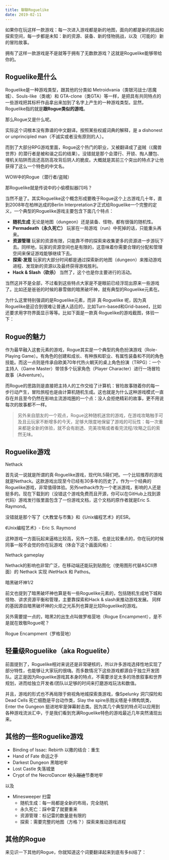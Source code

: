 ```yaml
---
title: 聊聊Roguelike
date: 2019-02-11
--- 
```


如果你在玩这样一款游戏：每一次进入游戏都是新的地图，面向的都是新的挑战和探索空间，每一步都是未知：新的资源、装备、新的怪物挑战，以及（可能的）新的冒险故事。

拥有了这样一款游戏是不是就等于拥有了无数款游戏？这就是Roguelike能够带给你的。

## Roguelike是什么

Roguelike是一种游戏类型，跟其他的分类如 Metroidvania（类银河战士/恶魔城）、Souls-like（类魂）和 GTA-clone（类GTA）等一样，是把具有共同特点的一些游戏把其标杆作品拿出来加到了名字上产生的一种游戏类型。显然，Roguelike指的就是**跟Rogue类似的游戏**。

那么Rogue又是什么呢。

实际这个词根本没有靠谱的中文翻译。按照某些权威词典的解释，是 a dishonest or unprincipled man（不诚实或者没有原则的人）。

而到了大部分RPG游戏里面，Rogue这个热门的职业，又被翻译成了盗贼（《魔兽世界》的潜行者是被和谐之后的结果）。没错就是那个会潜行、开锁、掏人腰包、埋机关陷阱而且还高防高攻背后阴人的脆皮。大概就是其前三个突出的特点才让他获得了这么一个特色的中文名。 

WOW中的Rogue（潜行者/盗贼）

那Roguelike就是传说中的小偷模拟器[1]吗？ 

当然不是了。其实Roguelike这个概念形成要晚于Rogue这个上古游戏几十年，直到2008年在柏林达成的Berlin Interpretation才正式给Roguelike一个完整的定义，一个典型的Roguelike游戏主要包含下面几个特点：

- **随机生成** 无论是地图（dungeon）还是装备、怪物，都有很强的随机性。
- **Permadeath（永久死亡）** 玩家在一局游戏（run）中死掉的话，只能重头再来。
- **资源管理** 玩家的资源有限，只能靠不停的探索来收集更多的资源进一步游玩下去。同样地，玩家的资源空间也是有限的，这意味着你需要合理的分配和管理空间来保证游戏能够继续下去。
- **探索·发现** 玩家的大部分时间都是通过探索新的地图（dungeon）来推动游戏进程、发现新的资源以及最终获得游戏胜利。
- **Hack &amp; Slash（砍杀）** 当然了，这个也是你主要进行的活动。

当然这并不是全部，不过看到这些特点大家是不是眼前已经浮现出原来一些游戏了。比如还是爸爸的时候的暴雪做的暗黑破坏神，就有典型的Roguelike元素在。

为什么这里特别强调的是Roguelike元素，而非 真·Roguelike 呢，因为真Roguelike是迎合到很难让普通人适应的，比如Turn-based和Grid-based，比如还要求用字符界面显示等等。比如下面是一款真·Roguelike的游戏截图，体验一下：

## Rogue的魅力

作为最早融入这套元素的游戏，Rogue其实是一个典型的角色扮演游戏（Role-Playing Game）。有角色的创建和成长、有种族和职业、有属性装备和不同的角色技能。而这一点则是传承自欧美70年代热火朝天的桌上角色扮演（TRPG）：一个主持人（Game Master）带领多个玩家角色（Player Character）进行一场冒险故事（Adventure）。

而Rogue的思路则是直接把主持人的工作交给了计算机：冒险故事随着你的每一步行动产生，冒险旅程也是由计算机随机生成。这也就是为什么这种游戏模式一直存在并且至今仍然在影响主流游戏圈的一个点：没人会拒绝精彩的故事，更不用说每次的故事都不一样。

> 另外来自朋友的一个观点，Rogue这种随机迷宫的游戏，在游戏攻略触手可及且云玩家不断增多的今天，足够大限度地保留了游戏的可玩性：每一次重来都是全新的体验，就不会有剧透、完美攻略或者看完流程/攻略之后的索然无味。

## Roguelike游戏

Nethack

首先说一说就是所谓的真·Roguelike游戏，现代RL5萌们吧。一个比较推荐的游戏就是Nethack。这款游戏出现至今已经有30多年的历史了。作为一个经典的Roguelike游戏，非常值得体验。另外nethack作为一个老派游戏，影响的人还是挺多的。现在下载到的（没错这个游戏免费而且开源，你可以在GitHub上找到源代码）游戏发行版里面包含了一份游戏文档，这个文档的原作者就是Eric S. Raymond。

没错就是那个写了《大教堂与市集》和《Unix编程艺术》的ESR。

《Unix编程艺术》- Eric S. Raymond

这种游戏一方面玩起来逼格比较高，另外一方面，也是比较重点的，你在玩的时候同事一般不会觉的你在玩游戏（体会下这个画面风格）：

Nethack gameplay

Nethack的影响也非常广泛，在移动端还能玩到贴图化（使用图形代替ASCII界面）的 Nethack 实现 iNetHack 和 Pathos。

暗黑破坏神1/2

前文也提到了暗黑破坏神也算是有一些Roguelike元素的，包括随机生成地下城和怪物、讲求资源平衡和管理，主要靠探索和Hack & slash来推动游戏发展。
同样的基因源自暗黑破坏神的火炬之光系列也算是比较Roguelike的游戏。

另外需要提一点的，暗黑2的出生点叫做罗格营地（Rogue Encampment），是不是就在致敬Rogue呢？

Rogue Encampment（罗格营地）

## 轻量级Roguelike（aka Roguelite）

前面提到了，Roguelike相对来说还是非常硬核的，所以许多游戏选择性地实现了部分特性，也能够让大家玩的很嗨。而多数情况下这些游戏都源自于独立开发团队。这正是因为Roguelike游戏其本身的特点，不需要涉足太多的场景叙事和世界规划，进而给独立开发者/团队以足够的时间来打磨游戏玩法和数值。

并且，游戏的形式也不再局限于俯视角地城探索类游戏，像Spelunky 洞穴探险和Dead Cells 死亡细胞是平台动作类，Slay the spire杀戮尖塔是卡牌构筑类，Enter the Gungeon 挺进地牢是弹幕射击类。因为其几个典型的特点可以应用到各种游戏流派汇中，于是我们看到充满Roguelike特色的游戏最近几年突然涌现出来。

## 其他的一些Roguelike游戏

- Binding of Issac: Rebirth 以撒的结合：重生
- Hand of Fate 命运之手
- Darkest Dungeon 黑暗地牢
- Lost Castle 失落城堡
- Crypt of the NecroDancer <del>坟头蹦迪</del>节奏地牢

以及

- Minesweeper 扫雷
    - 随机生成：每一局都是全新的布局，完全随机
    - 永久死亡：踩中雷了就要重来
    - 资源管理：标记雷的数量是有限的
    - 探索：需要完整的地图（方格？）探索来推动游戏进程


## 其他的Rogue

来见识一下其他的Rogue，你就知道这个词要翻译起来到底有多纠结了：